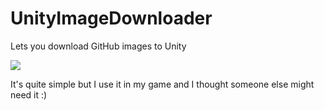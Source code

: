 # UnityImageDownloader
Lets you download GitHub images to Unity

![](https://user-images.githubusercontent.com/29258204/163341567-ded30747-bf43-4551-806c-85185fba5454.png)

It's quite simple but I use it in my game and I thought someone else might need it :)
